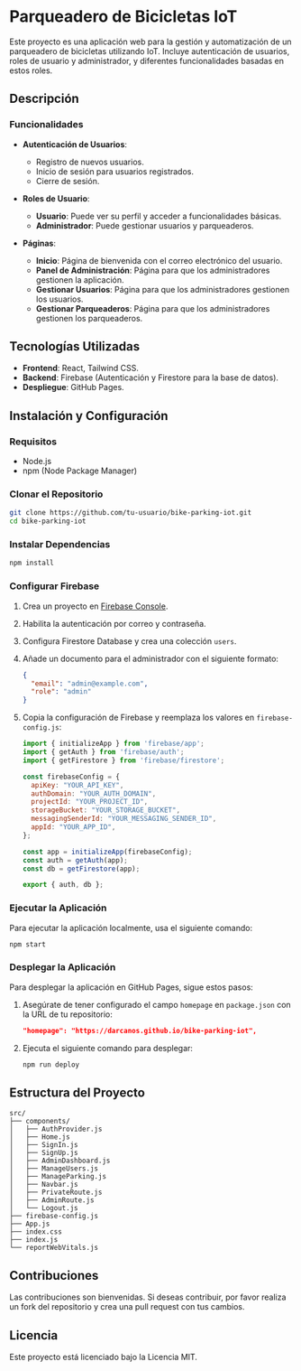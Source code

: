 # Parqueadero de Bicicletas IoT

Este proyecto es una aplicación web para la gestión y automatización de un parqueadero de bicicletas utilizando IoT. Incluye autenticación de usuarios, roles de usuario y administrador, y diferentes funcionalidades basadas en estos roles.

## Descripción

### Funcionalidades

- **Autenticación de Usuarios**:
  - Registro de nuevos usuarios.
  - Inicio de sesión para usuarios registrados.
  - Cierre de sesión.

- **Roles de Usuario**:
  - **Usuario**: Puede ver su perfil y acceder a funcionalidades básicas.
  - **Administrador**: Puede gestionar usuarios y parqueaderos.

- **Páginas**:
  - **Inicio**: Página de bienvenida con el correo electrónico del usuario.
  - **Panel de Administración**: Página para que los administradores gestionen la aplicación.
  - **Gestionar Usuarios**: Página para que los administradores gestionen los usuarios.
  - **Gestionar Parqueaderos**: Página para que los administradores gestionen los parqueaderos.

## Tecnologías Utilizadas

- **Frontend**: React, Tailwind CSS.
- **Backend**: Firebase (Autenticación y Firestore para la base de datos).
- **Despliegue**: GitHub Pages.

## Instalación y Configuración

### Requisitos

- Node.js
- npm (Node Package Manager)

### Clonar el Repositorio

```bash
git clone https://github.com/tu-usuario/bike-parking-iot.git
cd bike-parking-iot
```

### Instalar Dependencias

```bash
npm install
```

### Configurar Firebase

1. Crea un proyecto en [Firebase Console](https://console.firebase.google.com/).
2. Habilita la autenticación por correo y contraseña.
3. Configura Firestore Database y crea una colección `users`.
4. Añade un documento para el administrador con el siguiente formato:

   ```json
   {
     "email": "admin@example.com",
     "role": "admin"
   }
   ```

5. Copia la configuración de Firebase y reemplaza los valores en `firebase-config.js`:

   ```javascript
   import { initializeApp } from 'firebase/app';
   import { getAuth } from 'firebase/auth';
   import { getFirestore } from 'firebase/firestore';

   const firebaseConfig = {
     apiKey: "YOUR_API_KEY",
     authDomain: "YOUR_AUTH_DOMAIN",
     projectId: "YOUR_PROJECT_ID",
     storageBucket: "YOUR_STORAGE_BUCKET",
     messagingSenderId: "YOUR_MESSAGING_SENDER_ID",
     appId: "YOUR_APP_ID",
   };

   const app = initializeApp(firebaseConfig);
   const auth = getAuth(app);
   const db = getFirestore(app);

   export { auth, db };
   ```

### Ejecutar la Aplicación

Para ejecutar la aplicación localmente, usa el siguiente comando:

```bash
npm start
```

### Desplegar la Aplicación

Para desplegar la aplicación en GitHub Pages, sigue estos pasos:

1. Asegúrate de tener configurado el campo `homepage` en `package.json` con la URL de tu repositorio:

   ```json
   "homepage": "https://darcanos.github.io/bike-parking-iot",
   ```

2. Ejecuta el siguiente comando para desplegar:

   ```bash
   npm run deploy
   ```

## Estructura del Proyecto

```plaintext
src/
├── components/
│   ├── AuthProvider.js
│   ├── Home.js
│   ├── SignIn.js
│   ├── SignUp.js
│   ├── AdminDashboard.js
│   ├── ManageUsers.js
│   ├── ManageParking.js
│   ├── Navbar.js
│   ├── PrivateRoute.js
│   ├── AdminRoute.js
│   └── Logout.js
├── firebase-config.js
├── App.js
├── index.css
├── index.js
└── reportWebVitals.js
```

## Contribuciones

Las contribuciones son bienvenidas. Si deseas contribuir, por favor realiza un fork del repositorio y crea una pull request con tus cambios.

## Licencia

Este proyecto está licenciado bajo la Licencia MIT.